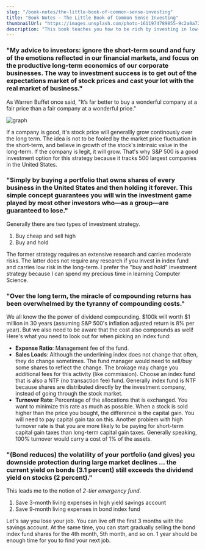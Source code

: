 ```yaml
---
slug: "/book-notes/the-little-book-of-common-sense-investing"
title: "Book Notes — The Little Book of Common Sense Investing"
thumbnailUrl: "https://images.unsplash.com/photo-1611974789855-9c2a0a7236a3?ixid=MXwxMjA3fDB8MHxwaG90by1wYWdlfHx8fGVufDB8fHw%3D&ixlib=rb-1.2.1&auto=format&fit=crop&w=1650&q=80"
description: "This book teaches you how to be rich by investing in low-cost index fund, written by Jack Bogle, founder of Vanguard."
---
```


### "My advice to investors: ignore the short-term sound and fury of the emotions reflected in our financial markets, and focus on the productive long-term economics of our corporate businesses. The way to investment success is to get out of the expectations market of stock prices and cast your lot with the real market of business."

As Warren Buffet once said, "It’s far better to buy a wonderful company at a fair price than a fair company at a wonderful price."

![graph](https://i.ytimg.com/vi/Cv54JPN1Ks4/hqdefault.jpg)

If a company is good, it's stock price will generallly grow continously over the long term. The idea is not to be fooled by the market price fluctuation in the short-term, and believe in growth of the stock's intrinsic value in the long-term. If the company is legit, it will grow. That's why S&P 500 is a good investment option for this strategy because it tracks 500 largest companies in the United States.

### "Simply by buying a portfolio that owns shares of every business in the United States and then holding it forever. This simple concept guarantees you will win the investment game played by most other investors who—as a group—are guaranteed to lose."

Generally there are two types of investment strategy.

1. Buy cheap and sell high
2. Buy and hold

The former strategy requires an extensive research and carries moderate risks. The latter does not require any research if you invest in index fund and carries low risk in the long-term. I prefer the "buy and hold" investment strategy because I can spend my precious time in learning Computer Science.

### "Over the long term, the miracle of compounding returns has been overwhelmed by the tyranny of compounding costs."

We all know the the power of dividend compounding. \$100k will worth \$1 million in 30 years (assuming S&P 500's inflation adjusted return is 8% per year). But we also need to be aware that the cost also compounds as well! Here's what you need to look out for when picking an index fund:

- **Expense Ratio**: Management fee of the fund.
- **Sales Loads**: Although the underlining index does not change that often, they do change sometimes. The fund manager would need to sell/buy some shares to reflect the change. The brokage may charge you additional fees for this activity (like commission). Choose an index fund that is also a NTF (no transaction fee) fund. Generally index fund is NTF because shares are distributed directly by the investment company, instead of going through the stock market.
- **Turnover Rate**: Percentage of the allocations that is exchanged. You want to minimize this rate as much as possible. When a stock is sold higher than the price you bought, the difference is the capital gain. You will need to pay capital gain tax on this. Another problem with high turnover rate is that you are more likely to be paying for short-term capital gain taxes than long-term capital gain taxes. Generally speaking, 100% turnover would carry a cost of 1% of the assets.

### "(Bond reduces) the volatility of your portfolio (and gives) you downside protection during large market declines ... the current yield on bonds (3.1 percent) still exceeds the dividend yield on stocks (2 percent)."

This leads me to the notion of _2-tier emergency fund_.

1. Save 3-month living expenses in high yield savings account
2. Save 9-month living expenses in bond index fund

Let's say you lose your job. You can live off the first 3 months with the savings account. At the same time, you can start gradually selling the bond index fund shares for the 4th month, 5th month, and so on. 1 year should be enough time for you to find your next job.
